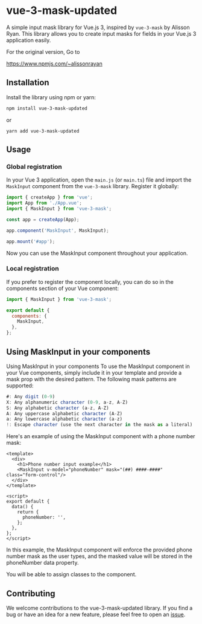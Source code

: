 # vue-3-mask-updated

A simple input mask library for Vue.js 3, inspired by `vue-3-mask` by Alisson Ryan. This library allows you to create input masks for fields in your Vue.js 3 application easily.

For the original version, Go to

https://www.npmjs.com/~alissonrayan

## Installation

Install the library using npm or yarn:

```bash
npm install vue-3-mask-updated
```

or 

```
yarn add vue-3-mask-updated
```

## Usage

### Global registration

In your Vue 3 application, open the `main.js` (or `main.ts`) file and import the `MaskInput` component from the `vue-3-mask` library. Register it globally:

```javascript
import { createApp } from 'vue';
import App from './App.vue';
import { MaskInput } from 'vue-3-mask';

const app = createApp(App);

app.component('MaskInput', MaskInput);

app.mount('#app');
```

Now you can use the MaskInput component throughout your application.



### Local registration

If you prefer to register the component locally, you can do so in the components section of your Vue component:

```javascript
import { MaskInput } from 'vue-3-mask';

export default {
  components: {
    MaskInput,
  },
};
```

## Using MaskInput in your components

Using MaskInput in your components
To use the MaskInput component in your Vue components, simply include it in your template and provide a mask prop with the desired pattern. The following mask patterns are supported:

```javascript
#: Any digit (0-9)
X: Any alphanumeric character (0-9, a-z, A-Z)
S: Any alphabetic character (a-z, A-Z)
A: Any uppercase alphabetic character (A-Z)
a: Any lowercase alphabetic character (a-z)
!: Escape character (use the next character in the mask as a literal)
```

Here's an example of using the MaskInput component with a phone number mask:

```vue
<template>
  <div>
    <h1>Phone number input example</h1>
    <MaskInput v-model="phoneNumber" mask="(##) ####-####" class="form-control"/>
  </div>
</template>

<script>
export default {
  data() {
    return {
      phoneNumber: '',
    };
  },
};
</script>

```

In this example, the MaskInput component will enforce the provided phone number mask as the user types, and the masked value will be stored in the phoneNumber data property.

You will be able to assign classes to the component.

## Contributing

We welcome contributions to the vue-3-mask-updated library. If you find a bug or have an idea for a new feature, please feel free to open an [issue](https://github.com/briquetech/vue-3-mask-updated/issues).